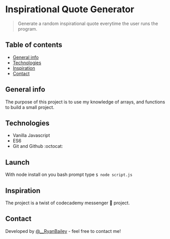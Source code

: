 # Inspirational Quote Generator
> Generate a random inspirational quote everytime the user runs the program.

## Table of contents
* [General info](#general-info)
* [Technologies](#technologies)
* [Inspiration](#inspiration)
* [Contact](#contact)

## General info
The purpose of this project is to use my knowledge of arrays, and functions to build a small project.

## Technologies
* Vanilla Javascript
* ES6
* Git and Github :octocat:

## Launch
With node install on you bash prompt type ```$ node script.js```

## Inspiration
The project is a twist of codecademy messenger 💬 project.

## Contact
Developed by [@__RyanBailey](https://twitter.com/__RyanBailey) - feel free to contact me!